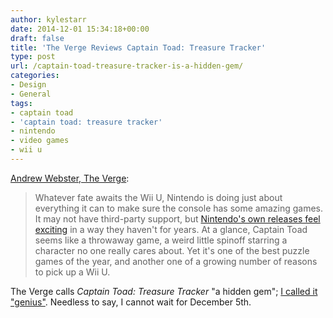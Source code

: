 ```yaml
---
author: kylestarr
date: 2014-12-01 15:34:18+00:00
draft: false
title: 'The Verge Reviews Captain Toad: Treasure Tracker'
type: post
url: /captain-toad-treasure-tracker-is-a-hidden-gem/
categories:
- Design
- General
tags:
- captain toad
- 'captain toad: treasure tracker'
- nintendo
- video games
- wii u
---
```


[Andrew Webster, The Verge](http://www.theverge.com/2014/12/1/7303799/captain-toad-treasure-tracker-review):

> Whatever fate awaits the Wii U, Nintendo is doing just about everything it can to make sure the console has some amazing games. It may not have third-party support, but [Nintendo's own releases feel exciting](http://www.theverge.com/2014/6/13/5805024/nintendo-is-exciting-again-e3-2014) in a way they haven't for years. At a glance, Captain Toad seems like a throwaway game, a weird little spinoff starring a character no one really cares about. Yet it's one of the best puzzle games of the year, and another one of a growing number of reasons to pick up a Wii U.

The Verge calls _Captain Toad: Treasure Tracker_ "a hidden gem"; [I called it "genius"](/2014/10/11/captain-toad-is-genius/). Needless to say, I cannot wait for December 5th.
